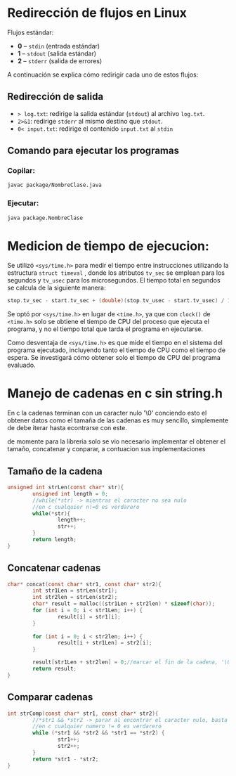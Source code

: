 # Redirección de flujos en Linux

Flujos estándar:

- **0** – `stdin` (entrada estándar)
- **1** – `stdout` (salida estándar)
- **2** – `stderr` (salida de errores)

A continuación se explica cómo redirigir cada uno de estos flujos:

## Redirección de salida

- `> log.txt`: redirige la salida estándar (`stdout`) al archivo `log.txt`.
- `2>&1`: redirige `stderr` al mismo destino que `stdout`.
- `0< input.txt`: redirige el contenido `input.txt` al `stdin`

## Comando para ejecutar los programas

### Copilar:
```bash
javac package/NombreClase.java
```
### Ejecutar:

```bash
java package.NombreClase
```

# Medicion de tiempo de ejecucion:

Se utilizó ```<sys/time.h>``` para medir el tiempo entre instrucciones utilizando la estructura ```struct timeval``` , donde los atributos ```tv_sec``` se emplean para los segundos y ```tv_usec``` para los microsegundos. El tiempo total en segundos se calcula de la siguiente manera:

```c
stop.tv_sec - start.tv_sec + (double)(stop.tv_usec - start.tv_usec) / 1000000
```
Se optó por ```<sys/time.h>``` en lugar de ```<time.h>```, ya que con ```clock()``` de ```<time.h>``` solo se obtiene el tiempo de CPU del proceso que ejecuta el programa, y no el tiempo total que tarda el programa en ejecutarse.

Como desventaja de ```<sys/time.h>``` es que mide el tiempo en el sistema del programa ejecutado, incluyendo tanto el tiempo de CPU como el tiempo de espera. Se investigará cómo obtener solo el tiempo de CPU del programa evaluado.

# Manejo de cadenas en c sin string.h

En c la cadenas terminan con un caracter nulo '\0' conciendo esto el obtener datos como el tamaña de las cadenas es muy sencillo, simplemente de debe iterar hasta econtrarse con este.

de momente para la libreria solo se vio necesario implementar el obtener el tamaño, concatenar y conparar, a contuacion sus implementaciones 

## Tamaño de la cadena
```c
unsigned int strLen(const char* str){
        unsigned int length = 0;
        //while(*str) -> mientras el caracter no sea nulo
        //en c cualquier n!=0 es verdarero
        while(*str){
                length++;
                str++;
        }
        return length;
}
```
## Concatenar cadenas
```c
char* concat(const char* str1, const char* str2){
        int str1Len = strLen(str1);
        int str2len = strLen(str2);
        char* result = malloc((str1Len + str2len) * sizeof(char));
        for (int i = 0; i < str1Len; i++) {
                result[i] = str1[i];
        }
        
        for (int i = 0; i < str2len; i++) {
                result[i + str1Len] = str2[i];
        }

        result[str1Len + str2len] = 0;//marcar el fin de la cadena, '\0' = 0
        return result;
}
```

## Comparar cadenas
```c
int strComp(const char* str1, const char* str2){
        //*str1 && *str2 -> parar al encontrar el caracter nulo, basta con cualquiera de los dos
        //en c cualquier numero != 0 es verdarero
        while (*str1 && *str2 && *str1 == *str2) {
                str1++;
                str2++;
        }
        return *str1 - *str2;
}
```
